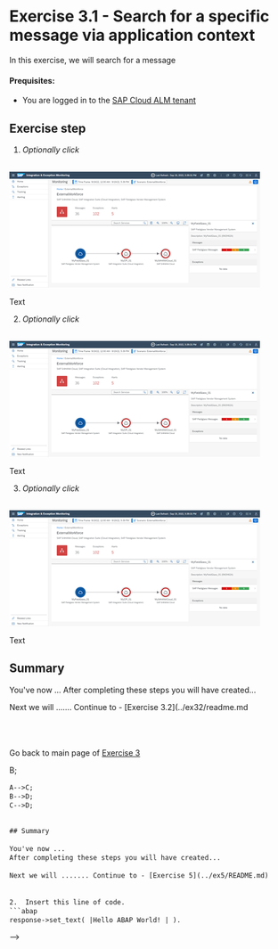# Exercise 3.1 - Search for a specific message via application context

In this exercise, we will search for a message

#### Prequisites:
- You are logged in to the [SAP Cloud ALM tenant](https://teched22-cloudalm-003.authentication.eu10.hana.ondemand.com/login)

## Exercise step

1.	*Optionally* *click* 

   <br>![](/exercises/ex3/images/IMWorkforceTopoFieldglass.png) 
   
   Text
   
2.	*Optionally* *click* 

   <br>![](/exercises/ex3/images/IMWorkforceTopoFieldglass.png) 
   
   Text   

3.	*Optionally* *click* 

   <br>![](/exercises/ex3/images/IMWorkforceTopoFieldglass.png) 
   
   Text


## Summary

You've now ...
After completing these steps you will have created...

Next we will ....... Continue to - [Exercise 3.2](../ex32/readme.md

<br><br><br>Go back to main page of [Exercise 3](../../ex3/readme.md)

<!--
# Available metrics for Cloud Integration

In this exercise, we will ...

## Exercise steps

Run through the exercise steps in the given order.

#### Prequisites:
The Cloud Integration tenant is already registered. If not please run through exercises [Register a Cloud Integration tenant in LMS](../ex11/).

If not already done, please login to [SAP Cloud ALM tenant](https://teched22-cloudalm-003.authentication.eu10.hana.ondemand.com/).  

1.	Navigate t...

   <br>![](/exercises/ex1/images/CALMLandingHealthMon.png)
   
    >
    > *Important:*
    > Health monitoring do.....
    >
## Table

| Syntax      | Description |
| ----------- | ----------- |
| Header      | Title       |

## Task list

- [x] Write the press release
- [ ] Update the website
- [ ] Contact the media
- [ ] \(Optional) Open a followup issue

##H Highlights

I need to highlight these ==very important words==.

## Subscript

H~2~O

## Emoji

That is so funny! :joy:
@octocat :+1: This PR looks great - it's ready to merge! :shipit:
https://github.com/ikatyang/emoji-cheat-sheet/blob/master/README.md

## Heading ID

### My Great Heading {#custom-id}

## Nested lists

1. First list item
   - First nested list item
     - Second nested list item

## Flow chart

Here is a simple flow chart:

```mermaid
graph TD;
    A-->B;
    A-->C;
    B-->D;
    C-->D;
```

## Summary

You've now ...
After completing these steps you will have created...

Next we will ....... Continue to - [Exercise 5](../ex5/README.md)


2.	Insert this line of code.
```abap
response->set_text( |Hello ABAP World! | ). 
```

-->

